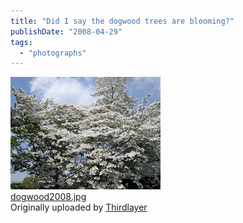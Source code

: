 ```yaml
---
title: "Did I say the dogwood trees are blooming?"
publishDate: "2008-04-29"
tags: 
  - "photographs"
---
```


[![](images/2453571792_5ca887270c_m.jpg)](http://www.flickr.com/photos/thirdlayer/2453571792/ "photo sharing")  
[dogwood2008.jpg](http://www.flickr.com/photos/thirdlayer/2453571792/)  
Originally uploaded by [Thirdlayer](http://www.flickr.com/people/thirdlayer/)
